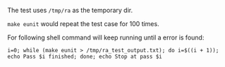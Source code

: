 The test uses `/tmp/ra` as the temporary dir.

`make eunit` would repeat the test case for 100 times.

For following shell command will keep running until a error is found:

```
i=0; while (make eunit > /tmp/ra_test_output.txt); do i=$((i + 1)); echo Pass $i finished; done; echo Stop at pass $i
```
